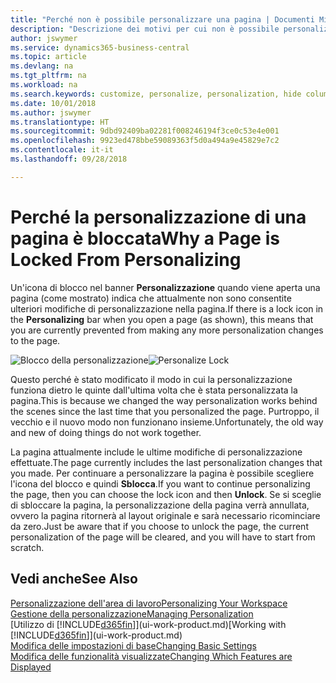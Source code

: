 ```yaml
---
title: "Perché non è possibile personalizzare una pagina | Documenti Microsoft"
description: "Descrizione dei motivi per cui non è possibile personalizzare una pagina e delle azioni che è possibile intraprendere per sbloccare la pagina e personalizzarla."
author: jswymer
ms.service: dynamics365-business-central
ms.topic: article
ms.devlang: na
ms.tgt_pltfrm: na
ms.workload: na
ms.search.keywords: customize, personalize, personalization, hide columns, remove fields, move fields
ms.date: 10/01/2018
ms.author: jswymer
ms.translationtype: HT
ms.sourcegitcommit: 9dbd92409ba02281f008246194f3ce0c53e4e001
ms.openlocfilehash: 9923ed478bbe59089363f5d0a494a9e45829e7c2
ms.contentlocale: it-it
ms.lasthandoff: 09/28/2018

---
```

# <a name="why-a-page-is-locked-from-personalizing"></a><span data-ttu-id="eff97-103">Perché la personalizzazione di una pagina è bloccata</span><span class="sxs-lookup"><span data-stu-id="eff97-103">Why a Page is Locked From Personalizing</span></span>
<span data-ttu-id="eff97-104">Un'icona di blocco nel banner **Personalizzazione** quando viene aperta una pagina (come mostrato) indica che attualmente non sono consentite ulteriori modifiche di personalizzazione nella pagina.</span><span class="sxs-lookup"><span data-stu-id="eff97-104">If there is a lock icon in the **Personalizing** bar when you open a page (as shown), this means that you are currently prevented from making any more personalization changes to the page.</span></span>

<span data-ttu-id="eff97-105">![Blocco della personalizzazione](media/personalization-locked.png "Blocco della personalizzazione")</span><span class="sxs-lookup"><span data-stu-id="eff97-105">![Personalize Lock](media/personalization-locked.png "Personalize lock")</span></span>

<span data-ttu-id="eff97-106">Questo perché è stato modificato il modo in cui la personalizzazione funziona dietro le quinte dall'ultima volta che è stata personalizzata la pagina.</span><span class="sxs-lookup"><span data-stu-id="eff97-106">This is because we changed the way personalization works behind the scenes since the last time that you personalized the page.</span></span> <span data-ttu-id="eff97-107">Purtroppo, il vecchio e il nuovo modo non funzionano insieme.</span><span class="sxs-lookup"><span data-stu-id="eff97-107">Unfortunately, the old way and new of doing things do not work together.</span></span>

<span data-ttu-id="eff97-108">La pagina attualmente include le ultime modifiche di personalizzazione effettuate.</span><span class="sxs-lookup"><span data-stu-id="eff97-108">The page currently includes the last personalization changes that you made.</span></span> <span data-ttu-id="eff97-109">Per continuare a personalizzare la pagina è possibile scegliere l'icona del blocco e quindi **Sblocca**.</span><span class="sxs-lookup"><span data-stu-id="eff97-109">If you want to continue personalizing the page, then you can choose the lock icon and then **Unlock**.</span></span> <span data-ttu-id="eff97-110">Se si sceglie di sbloccare la pagina, la personalizzazione della pagina verrà annullata, ovvero la pagina ritornerà al layout originale e sarà necessario ricominciare da zero.</span><span class="sxs-lookup"><span data-stu-id="eff97-110">Just be aware that if you choose to unlock the page, the current personalization of the page will be cleared, and you will have to start from scratch.</span></span>


## <a name="see-also"></a><span data-ttu-id="eff97-111">Vedi anche</span><span class="sxs-lookup"><span data-stu-id="eff97-111">See Also</span></span>
[<span data-ttu-id="eff97-112">Personalizzazione dell'area di lavoro</span><span class="sxs-lookup"><span data-stu-id="eff97-112">Personalizing Your Workspace</span></span>](ui-personalization-manage.md)  
[<span data-ttu-id="eff97-113">Gestione della personalizzazione</span><span class="sxs-lookup"><span data-stu-id="eff97-113">Managing Personalization</span></span>](ui-personalization-manage.md)  
<span data-ttu-id="eff97-114">[Utilizzo di [!INCLUDE[d365fin](includes/d365fin_md.md)]](ui-work-product.md)</span><span class="sxs-lookup"><span data-stu-id="eff97-114">[Working with [!INCLUDE[d365fin](includes/d365fin_md.md)]](ui-work-product.md)</span></span>  
[<span data-ttu-id="eff97-115">Modifica delle impostazioni di base</span><span class="sxs-lookup"><span data-stu-id="eff97-115">Changing Basic Settings</span></span>](ui-change-basic-settings.md)  
[<span data-ttu-id="eff97-116">Modifica delle funzionalità visualizzate</span><span class="sxs-lookup"><span data-stu-id="eff97-116">Changing Which Features are Displayed</span></span>](ui-experiences.md)  

